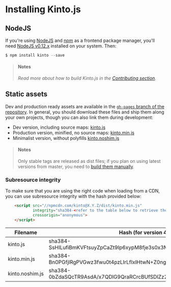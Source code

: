 # Installing Kinto.js

## NodeJS

If you're using [NodeJS](https://nodejs.org) and [npm](https://www.npmjs.com/) as a frontend package manager, you'll need [NodeJS v0.12.x](https://nodejs.org/download/) installed on your system. Then:

```js
$ npm install kinto --save
```

> #### Notes
>
> *Read more about how to build Kinto.js in the [Contributing section](contributing.md).*

## Static assets

Dev and production ready assets are available in the [`gh-pages` branch of the repository](https://github.com/Kinto/kinto.js/tree/gh-pages). In general, you should download these files and ship them along your own projects, though you can also link them during development:

- Dev version, including source maps: [kinto.js](http://npmcdn.com/kinto/dist/kinto.js)
- Production version, minified, no source maps: [kinto.min.js](http://npmcdn.com/kinto/dist/kinto.min.js)
- Minimalist version, without polyfills [kinto.noshim.js](http://npmcdn.com/kinto/dist/kinto.noshim.js)

> #### Notes
>
> Only stable tags are released as dist files; if you plan on using latest versions from master, you need to [build them manually](contributing.md#generating-dist-files).


### Subresource integrity

To make sure that you are using the right code when loading from a CDN, you can use subresource
integrity with the hash provided below:

```html
    <script src="//npmcdn.com/kinto@X.Y.Z/dist/kinto.min.js"
            integrity="sha384-<refer to the table below to retrieve the proper hash>"
            crossorigin="anonymous">
    </script>
```

| Filename                | Hash (for version 4.0.3)                                                |
|-------------------------|-------------------------------------------------------------------------|
| kinto.js                | sha384-SsHILufiBmKVFtsuyZpCaZt9Ip6xypM8fje3s0x3MXLMgl/yQjT8YtNInVAsmZjc |
| kinto.min.js            | sha384-Bn0PGfjlRgPVGwz3fwu0t4pzLIrLfIxIHtwN+Z0nguknFcGyJyyyuT9pIB9w6D5g |
| kinto.noshim.js         | sha384-0bZdaSQcTR9AsdA/x7QDlG9QraRCrcBUfSDlZz28voMIyKRVBPJHVFVM+SZp8pEq |
